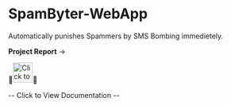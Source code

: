 # SpamByter-WebApp
Automatically punishes Spammers by SMS Bombing immedietely.

**Project Report** -> 

📌[<img alt="Click to View Documentation" width="40px" target=”_blank” src="https://upload.wikimedia.org/wikipedia/commons/6/66/Google_Docs_2020_Logo.svg" />]([https://docs.google.com/document/d/1r_er9k7d_b4UMrY6OsFJueg3IBvo9kiwZFKC8730iG4/edit?usp=sharing](https://docs.google.com/document/d/12xwJnyFQrmpIUWvp7BGvKgpsRPLkNcW3Y7o6mT8SWvU/edit)https://docs.google.com/document/d/12xwJnyFQrmpIUWvp7BGvKgpsRPLkNcW3Y7o6mT8SWvU/edit)📌

--  Click to View Documentation --
